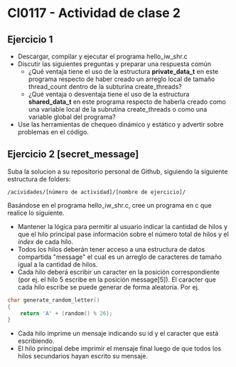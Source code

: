 # CI0117 - Actividad de clase 2

## Ejercicio 1

- Descargar, compilar y ejecutar el programa hello_iw_shr.c 
- Discutir las siguientes preguntas y preparar una respuesta común
  - ¿Qué ventaja tiene el uso de la estructura **private_data_t** en este programa respecto de haber creado un arreglo local de tamaño thread_count dentro de la subturina create_threads?
  - ¿Qué ventaja o desventaja tiene el uso de la estructura **shared_data_t** en este programa respecto de haberla creado como una variable local de la subrutina create_threads o como una variable global del programa?
- Use las herramientas de chequeo dinámico y estático y advertir sobre problemas en el código.

## Ejercicio 2 [secret_message]

Suba la solucion a su repositorio personal de Github, siguiendo la siguiente estructura de folders:

```
/acividades/[número de actividad]/[nombre de ejercicio]/
```
Basándose en el programa hello_iw_shr.c, cree un programa en c que realice lo siguiente.

- Mantener la lógica para permitir al usuario indicar la cantidad de hilos y que el hilo principal pase información sobre el número total de hilos y el *index* de cada hilo.
- Todos los hilos deberán tener acceso a una estructura de datos compartida "message" el cual es un arreglo de caracteres de tamaño igual a la cantidad de hilos.
- Cada hilo deberá escribir un caracter en la posición correspondiente (por ej. el hilo 5 escribe en la posición message[5]). El caracter que cada hilo escribe se puede generar de forma aleatoria. Por ej. 

```c
char generate_random_letter()
{
    return 'A' + (random() % 26);
}
```
- Cada hilo imprime un mensaje indicando su id y el caracter que está escribiendo.
- El hilo principal debe imprimir el mensaje final luego de que todos los hilos secundarios hayan escrito su mensaje.
